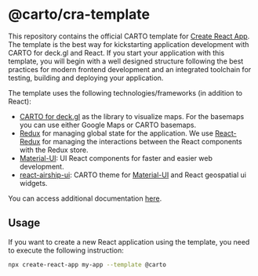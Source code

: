 # @carto/cra-template

This repository contains the official CARTO template for [Create React App](https://github.com/facebook/create-react-app). The template is the best way for kickstarting application development with CARTO for deck.gl and React. If you start your application with this template, you will begin with a well designed structure following the best practices for modern frontend development and an integrated toolchain for testing, building and deploying your application.

The template uses the following technologies/frameworks (in addition to React):

- [CARTO for deck.gl](https://carto.com/developers/deck-gl) as the library to visualize maps. For the basemaps you can use either Google Maps or CARTO basemaps.
- [Redux](https://redux.js.org/) for managing global state for the application. We use [React-Redux](https://react-redux.js.org/) for managing the interactions between the React components with the Redux store.
- [Material-UI](https://material-ui.com/): UI React components for faster and easier web development.
- [react-airship-ui](https://www.npmjs.com/package/@carto/react-airship-ui): CARTO theme for [Material-UI](https://material-ui.com/) and React geospatial ui widgets.

You can access additional documentation [here](docs/../README.md).

## Usage

If you want to create a new React application using the template, you need to execute the following instruction:

```bash
npx create-react-app my-app --template @carto
```

